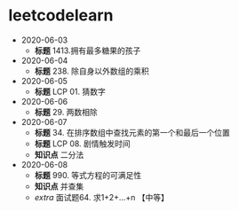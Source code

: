 # leetcodelearn
* 2020-06-03
    * **标题** 1413.拥有最多糖果的孩子 
* 2020-06-04
    * **标题** 238. 除自身以外数组的乘积
* 2020-06-05
    * **标题** LCP 01. 猜数字
* 2020-06-06
    * **标题** 29. 两数相除
* 2020-06-07
    * **标题** 34. 在排序数组中查找元素的第一个和最后一个位置
    * **标题** LCP 08. 剧情触发时间
    * **知识点** 二分法
* 2020-06-08
    * **标题** 990. 等式方程的可满足性
    * **知识点** 并查集
    * _extra_ 面试题64. 求1+2+…+n 【中等】

   